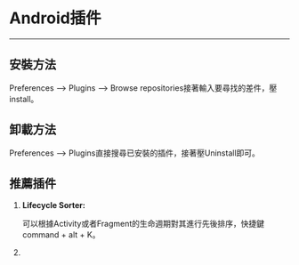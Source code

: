 # Android插件

---

## 安裝方法

Preferences --&gt; Plugins --&gt; Browse repositories接著輸入要尋找的差件，壓install。

## 卸載方法

Preferences --&gt; Plugins直接搜尋已安裝的插件，接著壓Uninstall即可。

## 推薦插件

1. **Lifecycle Sorter:**

    可以根據Activity或者Fragment的生命週期對其進行先後排序，快捷鍵command + alt + K。
2. 


